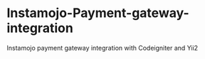# Instamojo-Payment-gateway-integration
Instamojo payment gateway integration with Codeigniter and Yii2
